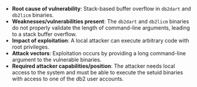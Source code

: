 - **Root cause of vulnerability**: Stack-based buffer overflow in `db2dart` and `db2licm` binaries.
- **Weaknesses/vulnerabilities present**: The `db2dart` and `db2licm` binaries do not properly validate the length of command-line arguments, leading to a stack buffer overflow.
- **Impact of exploitation**: A local attacker can execute arbitrary code with root privileges.
- **Attack vectors**: Exploitation occurs by providing a long command-line argument to the vulnerable binaries.
- **Required attacker capabilities/position**: The attacker needs local access to the system and must be able to execute the setuid binaries with access to one of the db2 user accounts.